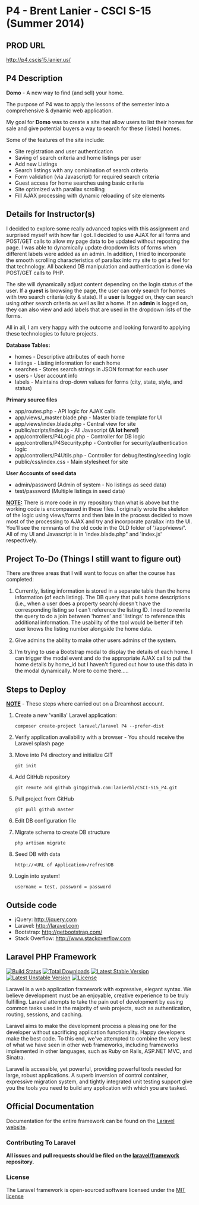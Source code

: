 # P4 - Brent Lanier - CSCI S-15 (Summer 2014)

## PROD URL
<http://p4.cscis15.lanier.us/>

## P4 Description

<b>Domo</b> - A new way to find (and sell) your home.

The purpose of P4 was to apply the lessons of the semester into a comprehensive & dynamic web application.

My goal for <b>Domo</b> was to create a site that allow users to list their homes for sale and give potential buyers a way to search for these (listed) homes.

Some of the features of the site include:
<ul>
    <li>Site registration and user authentication</li>
    <li>Saving of search criteria and home listings per user</li>
    <li>Add new Listings</li>
    <li>Search listings with any combination of search criteria</li>
    <li>Form validation (via Javascript) for required search criteria</li>
    <li>Guest access for home searches using basic criteria</li>
    <li>Site optimized with parallax scrolling</li>
    <li>Fill AJAX processing with dynamic reloading of site elements</li>
</ul>



## Details for Instructor(s)

I decided to explore some really advanced topics with this assignment and surprised myself with how far I got.  I decided to use AJAX for all forms and POST/GET calls to allow my page data to be updated without reposting the page.  I was able to dynamically update dropdown lists of forms when different labels were added as an admin.  In addition, I tried to incorporate the smooth scrolling characteristics of parallax into my site to get a feel for that technology.  All backend DB manipulation and authentication is done via POST/GET calls to PHP.

The site will dynamically adjust content depending on the login status of the user.  If a <b>guest</b> is browsing the page, the user can only search for homes with two search criteria (city & state).  If a <b>user</b> is logged on, they can search using other search criteria as well as list a home.  If an <b>admin</b> is logged on, they can also view and add labels that are used in the dropdown lists of the forms.

All in all, I am very happy with the outcome and looking forward to applying these technologies to future projects.

<b>Database Tables:</b>
<ul>
    <li>homes - Descriptive attributes of each home</li>
    <li>listings - Listing information for each home</li>
    <li>searches - Stores search strings in JSON format for each user</li>
    <li>users - User account info</li>
    <li>labels - Maintains drop-down values for forms (city, state, style, and status)</li>
</ul>

<b>Primary source files</b>
<ul>
    <li>app/routes.php - API logic for AJAX calls</li>
    <li>app/views/_master.blade.php - Master blade template for UI</li>
    <li>app/views/index.blade.php - Central view for site</li>
    <li>public/scripts/index.js - All Javascript <b>(A lot here!)</b></li>
    <li>app/controllers/P4Logic.php - Controller for DB logic</li>
    <li>app/controllers/P4Security.php - Controller for security/authentication logic</li>
    <li>app/controllers/P4Utils.php - Controller for debug/testing/seeding logic</li>
    <li>public/css/index.css - Main stylesheet for site</li>
</ul>

<b>User Accounts of seed data</b>
<ul>
    <li>admin/password (Admin of system - No listings as seed data)</li>
    <li>test/password (Multiple listings in seed data)</li>
</ul>

<b><u>NOTE:</u></b> There is more code in my repository than what is above but the working code is encompassed in these files.  I originally wrote the skeleton of the logic using views/forms and then late in the process decided to move most of the processing to AJAX and try and incorporate parallax into the UI.  You'll see the remnants of the old code in the OLD folder of '/app/views/'.  All of my UI and Javascript is in 'index.blade.php" and 'index.js' respectively.


## Project To-Do (Things I still want to figure out)

There are three areas that I will want to focus on after the course has completed:

1. Currently, listing information is stored in a separate table than the home information (of each listing).  The DB query that pulls home descriptions (i.e., when a user does a property search) doesn't have the corresponding listing so I can't reference the listing ID.  I need to rewrite the query to do a join between 'homes' and 'listings' to reference this additional information.  The usability of the tool would be better if teh user knows the listing number alongside the home data.

2. Give admins the ability to make other users admins of the system.

3. I'm trying to use a Bootstrap modal to display the details of each home.  I can trigger the modal event and do the appropriate AJAX call to pull the home details by home_id but I haven't figured out how to use this data in the modal dynamically.  More to come there.....


## Steps to Deploy

<b><u>NOTE</u></b> - These steps where carried out on a Dreamhost account.

1. Create a new 'vanilla' Laravel application:

    `composer create-project laravel/laravel P4 --prefer-dist`

2. Verify application availability with a browser - You should receive the Laravel splash page

3. Move into P4 directory and initialize GIT

    `git init`

4. Add GitHub repository

    `git remote add github git@github.com:lanierbl/CSCI-S15_P4.git`

5. Pull project from GitHub

    `git pull github master`

6. Edit DB configuration file

7. Migrate schema to create DB structure

    `php artisan migrate`

8. Seed DB with data

    `http://<URL of Application>/refreshDB`

9. Login into system!

    `username = test, password = password`

## Outside code
* jQuery:  http://jquery.com
* Laravel:  http://laravel.com
* Bootstrap:  http://getbootstrap.com/
* Stack Overflow:  http://www.stackoverflow.com

## Laravel PHP Framework

[![Build Status](https://travis-ci.org/laravel/framework.svg)](https://travis-ci.org/laravel/framework)
[![Total Downloads](https://poser.pugx.org/laravel/framework/downloads.svg)](https://packagist.org/packages/laravel/framework)
[![Latest Stable Version](https://poser.pugx.org/laravel/framework/v/stable.svg)](https://packagist.org/packages/laravel/framework)
[![Latest Unstable Version](https://poser.pugx.org/laravel/framework/v/unstable.svg)](https://packagist.org/packages/laravel/framework)
[![License](https://poser.pugx.org/laravel/framework/license.svg)](https://packagist.org/packages/laravel/framework)

Laravel is a web application framework with expressive, elegant syntax. We believe development must be an enjoyable, creative experience to be truly fulfilling. Laravel attempts to take the pain out of development by easing common tasks used in the majority of web projects, such as authentication, routing, sessions, and caching.

Laravel aims to make the development process a pleasing one for the developer without sacrificing application functionality. Happy developers make the best code. To this end, we've attempted to combine the very best of what we have seen in other web frameworks, including frameworks implemented in other languages, such as Ruby on Rails, ASP.NET MVC, and Sinatra.

Laravel is accessible, yet powerful, providing powerful tools needed for large, robust applications. A superb inversion of control container, expressive migration system, and tightly integrated unit testing support give you the tools you need to build any application with which you are tasked.

## Official Documentation

Documentation for the entire framework can be found on the [Laravel website](http://laravel.com/docs).

### Contributing To Laravel

**All issues and pull requests should be filed on the [laravel/framework](http://github.com/laravel/framework) repository.**

### License

The Laravel framework is open-sourced software licensed under the [MIT license](http://opensource.org/licenses/MIT)
